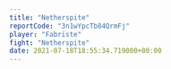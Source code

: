 ```yaml
---
title: "Netherspite"
reportCode: "3n1wYpcTb84QrmFj"
player: "Fabrïste"
fight: "Netherspite"
date: 2021-07-18T18:55:34.719000+00:00
---
```

